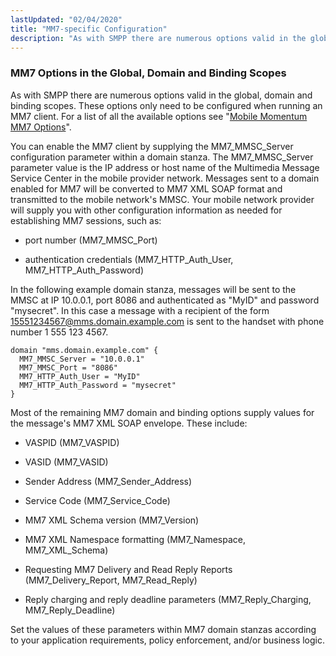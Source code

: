 ```yaml
---
lastUpdated: "02/04/2020"
title: "MM7-specific Configuration"
description: "As with SMPP there are numerous options valid in the global domain and binding scopes These options only need to be configured when running an MM 7 client For a list of all the available options see Mobile Momentum MM 7 Options You can enable the MM 7 client by..."
---
```


### <a name="quickmob.mm7options."></a> MM7 Options in the Global, Domain and Binding Scopes

As with SMPP there are numerous options valid in the global, domain and binding scopes. These options only need to be configured when running an MM7 client. For a list of all the available options see "[Mobile Momentum MM7 Options](/momentum/mobile/mobile-reference/mobility-mm-7-options)".

You can enable the MM7 client by supplying the MM7_MMSC_Server configuration parameter within a domain stanza. The MM7_MMSC_Server parameter value is the IP address or host name of the Multimedia Message Service Center in the mobile provider network. Messages sent to a domain enabled for MM7 will be converted to MM7 XML SOAP format and transmitted to the mobile network's MMSC. Your mobile network provider will supply you with other configuration information as needed for establishing MM7 sessions, such as:

*   port number (MM7_MMSC_Port)

*   authentication credentials (MM7_HTTP_Auth_User, MM7_HTTP_Auth_Password)

In the following example domain stanza, messages will be sent to the MMSC at IP 10.0.0.1, port 8086 and authenticated as "MyID" and password "mysecret". In this case a message with a recipient of the form 15551234567@mms.domain.example.com is sent to the handset with phone number 1 555 123 4567.

```
domain "mms.domain.example.com" {
  MM7_MMSC_Server = "10.0.0.1"
  MM7_MMSC_Port = "8086"
  MM7_HTTP_Auth_User = "MyID"
  MM7_HTTP_Auth_Password = "mysecret"
}
```

Most of the remaining MM7 domain and binding options supply values for the message's MM7 XML SOAP envelope. These include:

*   VASPID (MM7_VASPID)

*   VASID (MM7_VASID)

*   Sender Address (MM7_Sender_Address)

*   Service Code (MM7_Service_Code)

*   MM7 XML Schema version (MM7_Version)

*   MM7 XML Namespace formatting (MM7_Namespace, MM7_XML_Schema)

*   Requesting MM7 Delivery and Read Reply Reports (MM7_Delivery_Report, MM7_Read_Reply)

*   Reply charging and reply deadline parameters (MM7_Reply_Charging, MM7_Reply_Deadline)

Set the values of these parameters within MM7 domain stanzas according to your application requirements, policy enforcement, and/or business logic.